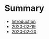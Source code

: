 # Summary

* [Introduction](README.md)
* [2020-02-19](2020-02-19.md)
* [2020-02-20](2020-02-20.md)

